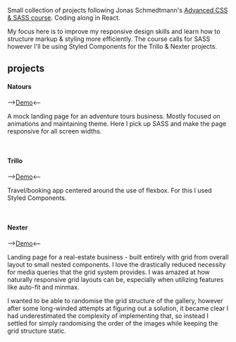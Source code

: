 Small collection of projects following Jonas Schmedtmann's [Advanced CSS & SASS course](https://www.udemy.com/course/advanced-css-and-sass/). Coding along in React.

My focus here is to improve my responsive design skills and learn how to structure markup & styling more efficiently. The course calls for SASS however I'll be using Styled Components for the Trillo & Nexter projects.

## projects

#### Natours

-->[Demo](https://stoic-morse-58a662.netlify.app/)<--

A mock landing page for an adventure tours business. Mostly focused on animations and maintaining theme. Here I pick up SASS and make the page responsive for all screen widths.

<br>

#### Trillo

-->[Demo](https://elated-yonath-53b36a.netlify.app/)<--

Travel/booking app centered around the use of flexbox. For this I used Styled Components.

<br>

#### Nexter

-->[Demo](https://elated-yonath-53b36a.netlify.app/)<--

Landing page for a real-estate business - built entirely with grid from overall layout to
small nested components. I love the drastically reduced necessity for media queries that the grid system provides. I was amazed at how naturally responsive grid layouts can be, especially when utilizing features like auto-fit and minmax.

I wanted to be able to randomise the grid structure of the gallery, however after some long-winded attempts at figuring out a solution, it became clear I had underestimated the complexity of implementing that, so instead I settled for simply randomising the order of the images while keeping the grid structure static.
